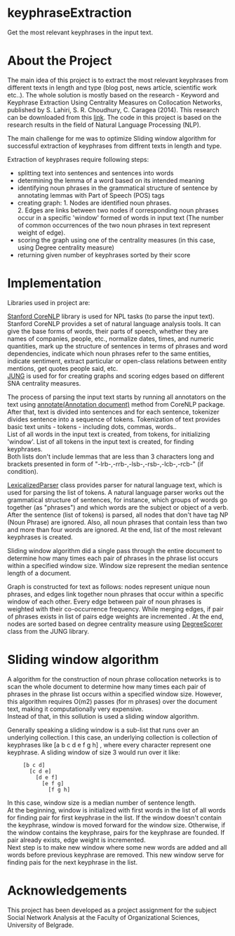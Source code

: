 # keyphraseExtraction
Get the most relevant keyphrases in the input text.

# About the Project

The main idea of this project is to extract the most relevant keyphrases from different texts in length and type (blog post, news article, scientific work etc..).
The whole solution is mostly based on the research - Keyword and Keyphrase Extraction Using Centrality Measures on Collocation Networks, published by S. Lahiri, S. R. Choudhury, C. Caragea (2014). This research can be downloaded from this [link](http://arxiv.org/pdf/1401.6571v1).
The code in this project is based on the research results in the field of Natural Language Processing (NLP).

The main challenge for me was to optimize Sliding window algorithm for successful extraction of keyphrases from diffrent texts in length and type.

Extraction of keyphrases require following steps:
- splitting text into sentences and sentences into words
- determining the lemma of a word based on its intended meaning
- identifying noun phrases in the grammatical structure of sentence by annotating lemmas with Part of Speech (POS) tags
- creating graph: 1. Nodes are identified noun phrases.</br>
                  2. Edges are links between two nodes if corresponding noun phrases occur in a specific 'window' formed of words in input text (The number of common occurrences of the two noun phrases in text represent weight of edge).
- scoring the graph using one of the centrality measures (in this case, using Degree centrality measure)
- returning given number of keyphrases sorted by their score

# Implementation

Libraries used in project are:

[Stanford CoreNLP](http://nlp.stanford.edu/) library is used for NPL tasks (to parse the input text). Stanford CoreNLP provides a set of natural language analysis tools. It can give the base forms of words, their parts of speech, whether they are names of companies, people, etc., normalize dates, times, and numeric quantities, mark up the structure of sentences in terms of phrases and word dependencies, indicate which noun phrases refer to the same entities, indicate sentiment, extract particular or open-class relations between entity mentions, get quotes people said, etc.</br> 
[JUNG](http://jung.sourceforge.net/) is used for for creating graphs and scoring edges based on different SNA centrality measures.

The process of parsing the input text starts by running all annotators on the text using [annotate(Annotation document)](https://stanfordnlp.github.io/CoreNLP/api.html) method from CoreNLP package.</br>
After that, text is divided into sentences and for each sentence, tokenizer divides sentence into a sequence of tokens.
Tokenization of text provides basic text units - tokens - including dots, commas, words.. </br>
List of all words in the input text is created, from tokens, for initializing 'window'. 
List of all tokens in the input text is created, for finding keyphrases. </br>
Both lists don't include lemmas that are less than 3 characters long and brackets presented in form of "-lrb-,-rrb-,-lsb-,-rsb-,-lcb-,-rcb-" (if condition).

[LexicalizedParser](https://nlp.stanford.edu/nlp/javadoc/javanlp/edu/stanford/nlp/parser/lexparser/LexicalizedParser.html) class provides parser for natural language text, which is used for parsing the list of tokens. A natural language parser works out the grammatical structure of sentences, for instance, which groups of words go together (as "phrases") and which words are the subject or object of a verb. 
After the sentence (list of tokens) is parsed, all nodes that don't have tag NP (Noun Phrase) are ignored. Also, all noun phrases that contain less than two and more than four words are ignored. At the end, list of the most relevant keyphrases is created.

Sliding window algorithm did a single pass through the entire document to determine how many times each pair of phrases in the phrase list occurs within a specified window size. Window size represent the median sentence length of a document.

Graph is constructed for text as follows: nodes represent unique noun phrases, and edges link together noun phrases that occur within a specific window of each other. Every edge between pair of noun phrases is weighted with their co-occurrence frequency. While merging edges, if pair of phrases exists in list of pairs edge weights are incremented . At the end, nodes are sorted based on degree centrality measure using [DegreeScorer](http://jung.sourceforge.net/doc/api/edu/uci/ics/jung/algorithms/scoring/DegreeScorer.html) class from the JUNG library.

# Sliding window algorithm

A algorithm for the construction of noun phrase collocation networks is to scan the whole document to determine how many times each pair of phrases in the phrase list occurs within a specified window size. However, this algorithm requires O(m2) passes (for m phrases) over the document text, making it computationally very expensive.</br>
Instead of that, in this sollution is used a sliding window algorithm.

Generally speaking a sliding window is a sub-list that runs over an underlying collection. I this case, an underlying collection is collection of keyphrases like [a b c d e f g h] , where every character represent one keyphrase. A sliding window of size 3 would run over it like: 

 ``` [a b c]
      [b c d]
        [c d e]
          [d e f]
            [e f g]
              [f g h]  
```
              
In this case, window size is a median number of sentence length. </br>
At the beginning, window is initialized with first words in the list of all words for finding pair for first keyphrase in the list. If the window doesn't contain the keyphrase, window is moved forward for the window size. Otherwise, if the window contains the keyphrase, pairs for the keyphrase are founded. If pair already exists, edge weight is incremented.</br>
Next step is to make new window where some new words are added and all words before previous keyphrase are removed. This new window serve for finding pais for the next keyphrase in the list.


# Acknowledgements

This project has been developed as a project assignment for the subject Social Network Analysis at the Faculty of Organizational Sciences, University of Belgrade.
